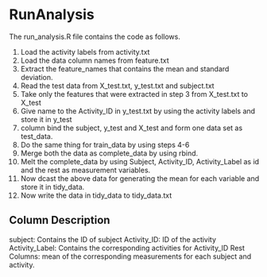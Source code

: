 # RunAnalysis
The run_analysis.R file contains the code as follows.
1. Load the activity labels from activity.txt
2. Load the data column names from feature.txt
3. Extract the feature_names that contains the mean and standard deviation.
4. Read the test data from X_test.txt, y_test.txt and subject.txt
5. Take only the features that were extracted in step 3 from X_test.txt to X_test
6. Give name to the Activity_ID in y_test.txt by using the activity labels and store it in y_test
7. column bind the subject, y_test and X_test and form one data set as test_data.
8. Do the same thing for train_data by using steps 4-6
9. Merge both the data as complete_data by using rbind.
10. Melt the complete_data by using Subject, Activity_ID, Activity_Label as id and the rest as measurement variables.
11. Now dcast the above data for generating the mean for each variable and store it in tidy_data.
12. Now write the data in tidy_data to tidy_data.txt

Column Description
------------------
subject: Contains the ID of subject
Activity_ID: ID of the activity
Activity_Label: Contains the corresponding activities for Activity_ID
Rest Columns: mean of the corresponding measurements for each subject and  activity.
